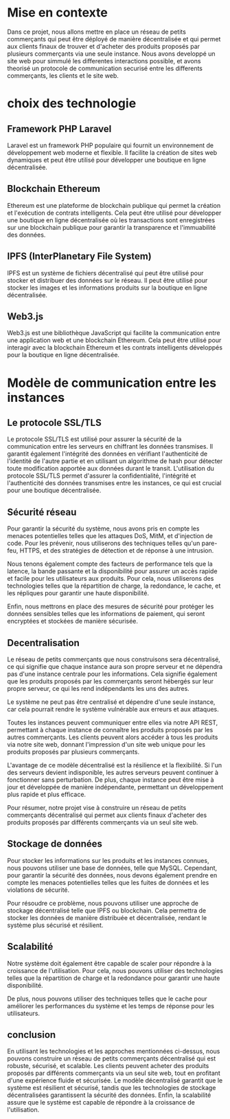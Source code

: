 # Mise en contexte

Dans ce projet, nous allons mettre en place un réseau de petits commerçants qui peut être déployé de manière décentralisée et qui permet aux clients finaux de trouver et d'acheter des produits proposés par plusieurs commerçants via une seule instance. Nous avons developpé un site web pour simmulé les differentes interactions possible, et avons theorisé un protocole de communication securisé entre les differents commerçants, les clients et le site web.

# choix des technologie  
## Framework PHP Laravel
Laravel est un framework PHP populaire qui fournit un environnement de développement web moderne et flexible. Il facilite la création de sites web dynamiques et peut être utilisé pour développer une boutique en ligne décentralisée.

## Blockchain Ethereum
Ethereum est une plateforme de blockchain publique qui permet la création et l'exécution de contrats intelligents. Cela peut être utilisé pour développer une boutique en ligne décentralisée où les transactions sont enregistrées sur une blockchain publique pour garantir la transparence et l'immuabilité des données.

## IPFS (InterPlanetary File System)
IPFS est un système de fichiers décentralisé qui peut être utilisé pour stocker et distribuer des données sur le réseau. Il peut être utilisé pour stocker les images et les informations produits sur la boutique en ligne décentralisée.

## Web3.js
Web3.js est une bibliothèque JavaScript qui facilite la communication entre une application web et une blockchain Ethereum. Cela peut être utilisé pour interagir avec la blockchain Ethereum et les contrats intelligents développés pour la boutique en ligne décentralisée.


# Modèle de communication entre les instances
## Le protocole SSL/TLS
Le protocole SSL/TLS est utilisé pour assurer la sécurité de la communication entre les serveurs en chiffrant les données transmises. Il garantit également l'intégrité des données en vérifiant l'authenticité de l'identité de l'autre partie et en utilisant un algorithme de hash pour détecter toute modification apportée aux données durant le transit.
L'utilisation du protocole SSL/TLS permet d'assurer la confidentialité, l'intégrité et l'authenticité des données transmises entre les instances, ce qui est crucial pour une boutique décentralisée.

## Sécurité réseau

Pour garantir la sécurité du système, nous avons pris en compte les menaces potentielles telles que les attaques DoS, MitM, et d'injection de code. Pour les prévenir, nous utiliserons des techniques telles qu'un pare-feu, HTTPS, et des stratégies de détection et de réponse à une intrusion.

Nous tenons également compte des facteurs de performance tels que la latence, la bande passante et la disponibilité pour assurer un accès rapide et facile pour les utilisateurs aux produits. Pour cela, nous utiliserons des technologies telles que la répartition de charge, la redondance, le cache, et les répliques pour garantir une haute disponibilité.

Enfin, nous mettrons en place des mesures de sécurité pour protéger les données sensibles telles que les informations de paiement, qui seront encryptées et stockées de manière sécurisée.

## Decentralisation

Le réseau de petits commerçants que nous construisons sera décentralisé, ce qui signifie que chaque instance aura son propre serveur et ne dépendra pas d'une instance centrale pour les informations. Cela signifie également que les produits proposés par les commerçants seront hébergés sur leur propre serveur, ce qui les rend indépendants les uns des autres.

Le système ne peut pas être centralisé et dépendre d'une seule instance, car cela pourrait rendre le système vulnérable aux erreurs et aux attaques.

Toutes les instances peuvent communiquer entre elles via notre API REST, permettant à chaque instance de connaître les produits proposés par les autres commerçants. Les clients peuvent alors accéder à tous les produits via notre site web, donnant l'impression d'un site web unique pour les produits proposés par plusieurs commerçants.

L'avantage de ce modèle décentralisé est la résilience et la flexibilité. Si l'un des serveurs devient indisponible, les autres serveurs peuvent continuer à fonctionner sans perturbation. De plus, chaque instance peut être mise à jour et développée de manière indépendante, permettant un développement plus rapide et plus efficace.

Pour résumer, notre projet vise à construire un réseau de petits commerçants décentralisé qui permet aux clients finaux d'acheter des produits proposés par différents commerçants via un seul site web.

## Stockage de données
Pour stocker les informations sur les produits et les instances connues, nous pouvons utiliser une base de données, telle que MySQL. Cependant, pour garantir la sécurité des données, nous devons également prendre en compte les menaces potentielles telles que les fuites de données et les violations de sécurité.

Pour résoudre ce problème, nous pouvons utiliser une approche de stockage décentralisé telle que IPFS ou blockchain. Cela permettra de stocker les données de manière distribuée et décentralisée, rendant le système plus sécurisé et résilient.

## Scalabilité
Notre système doit également être capable de scaler pour répondre à la croissance de l'utilisation. Pour cela, nous pouvons utiliser des technologies telles que la répartition de charge et la redondance pour garantir une haute disponibilité.

De plus, nous pouvons utiliser des techniques telles que le cache pour améliorer les performances du système et les temps de réponse pour les utilisateurs.

## conclusion

En utilisant les technologies et les approches mentionnées ci-dessus, nous pouvons construire un réseau de petits commerçants décentralisé qui est robuste, sécurisé, et scalable. Les clients peuvent acheter des produits proposés par différents commerçants via un seul site web, tout en profitant d'une expérience fluide et sécurisée. Le modèle décentralisé garantit que le système est résilient et sécurisé, tandis que les technologies de stockage décentralisées garantissent la sécurité des données. Enfin, la scalabilité assure que le système est capable de répondre à la croissance de l'utilisation.